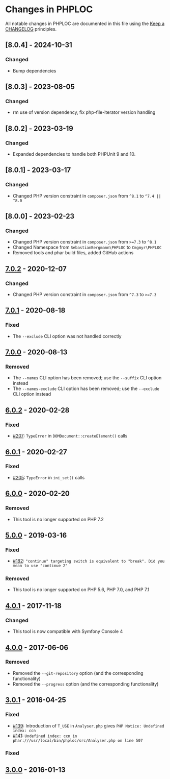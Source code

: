 # Changes in PHPLOC

All notable changes in PHPLOC are documented in this file using the [Keep a CHANGELOG](http://keepachangelog.com/) principles.

## [8.0.4] - 2024-10-31

### Changed

* Bump dependencies

## [8.0.3] - 2023-08-05

### Changed

* rm use of version dependency, fix php-file-iterator version handling

## [8.0.2] - 2023-03-19

### Changed

* Expanded dependencies to handle both PHPUnit 9 and 10.

## [8.0.1] - 2023-03-17

### Changed

* Changed PHP version constraint in `composer.json` from `^8.1` to `^7.4 || ^8.0`

## [8.0.0] - 2023-02-23

### Changed

* Changed PHP version constraint in `composer.json` from `>=7.3` to `^8.1`
* Changed Namespace from `SebastianBergmann\PHPLOC` to `Cmgmyr\PHPLOC`
* Removed tools and phar build files, added GitHub actions

## [7.0.2] - 2020-12-07

### Changed

* Changed PHP version constraint in `composer.json` from `^7.3` to `>=7.3`

## [7.0.1] - 2020-08-18

### Fixed

* The `--exclude` CLI option was not handled correctly

## [7.0.0] - 2020-08-13

### Removed

* The `--names` CLI option has been removed; use the `--suffix` CLI option instead
* The `--names-exclude` CLI option has been removed; use the `--exclude` CLI option instead

## [6.0.2] - 2020-02-28

### Fixed

* [#207](https://github.com/sebastianbergmann/phploc/issues/207): `TypeError` in `DOMDocument::createElement()` calls

## [6.0.1] - 2020-02-27

### Fixed

* [#205](https://github.com/sebastianbergmann/phploc/pull/205): `TypeError` in `ini_set()` calls

## [6.0.0] - 2020-02-20

### Removed

* This tool is no longer supported on PHP 7.2

## [5.0.0] - 2019-03-16

### Fixed

* [#182](https://github.com/sebastianbergmann/phploc/pull/182): `"continue" targeting switch is equivalent to "break". Did you mean to use "continue 2"`

### Removed

* This tool is no longer supported on PHP 5.6, PHP 7.0, and PHP 7.1

## [4.0.1] - 2017-11-18

### Changed

* This tool is now compatible with Symfony Console 4

## [4.0.0] - 2017-06-06

### Removed

* Removed the `--git-repository` option (and the corresponding functionality)
* Removed the `--progress` option (and the corresponding functionality)

## [3.0.1] - 2016-04-25

### Fixed

* [#139](https://github.com/sebastianbergmann/phploc/issues/139): Introduction of `T_USE` in `Analyser.php` gives `PHP Notice: Undefined index: ccn`
* [#141](https://github.com/sebastianbergmann/phploc/issues/141): `Undefined index: ccn in phar:///usr/local/bin/phploc/src/Analyser.php on line 507`

### Fixed

## [3.0.0] - 2016-01-13

[7.0.2]: https://github.com/sebastianbergmann/phploc/compare/7.0.1...7.0.2
[7.0.1]: https://github.com/sebastianbergmann/phploc/compare/7.0.0...7.0.1
[7.0.0]: https://github.com/sebastianbergmann/phploc/compare/6.0.2...7.0.0
[6.0.2]: https://github.com/sebastianbergmann/phploc/compare/6.0.1...6.0.2
[6.0.1]: https://github.com/sebastianbergmann/phploc/compare/6.0.0...6.0.1
[6.0.0]: https://github.com/sebastianbergmann/phploc/compare/5.0.0...6.0.0
[5.0.0]: https://github.com/sebastianbergmann/phploc/compare/4.0.1...5.0.0
[4.0.1]: https://github.com/sebastianbergmann/phploc/compare/4.0.0...4.0.1
[4.0.0]: https://github.com/sebastianbergmann/phploc/compare/3.0...4.0.0
[3.0.1]: https://github.com/sebastianbergmann/phploc/compare/3.0.0...3.0.1
[3.0.0]: https://github.com/sebastianbergmann/phploc/compare/2.1.5...3.0.0

